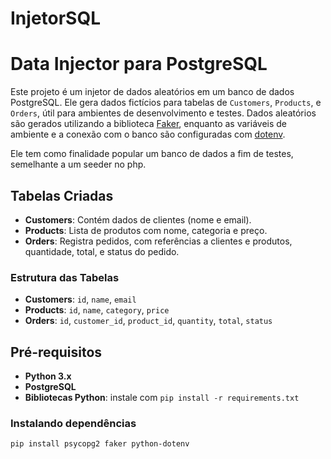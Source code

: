 # InjetorSQL
# Data Injector para PostgreSQL

Este projeto é um injetor de dados aleatórios em um banco de dados PostgreSQL. Ele gera dados fictícios para tabelas de `Customers`, `Products`, e `Orders`, útil para ambientes de desenvolvimento e testes. Dados aleatórios são gerados utilizando a biblioteca [Faker](https://faker.readthedocs.io/), enquanto as variáveis de ambiente e a conexão com o banco são configuradas com [dotenv](https://pypi.org/project/python-dotenv/).

Ele tem como finalidade popular um banco de dados a fim de testes, semelhante a um seeder no php.

## Tabelas Criadas

- **Customers**: Contém dados de clientes (nome e email).
- **Products**: Lista de produtos com nome, categoria e preço.
- **Orders**: Registra pedidos, com referências a clientes e produtos, quantidade, total, e status do pedido.

### Estrutura das Tabelas
- **Customers**: `id`, `name`, `email`
- **Products**: `id`, `name`, `category`, `price`
- **Orders**: `id`, `customer_id`, `product_id`, `quantity`, `total`, `status`

## Pré-requisitos

- **Python 3.x**
- **PostgreSQL**
- **Bibliotecas Python**: instale com `pip install -r requirements.txt`

### Instalando dependências

```bash
pip install psycopg2 faker python-dotenv



